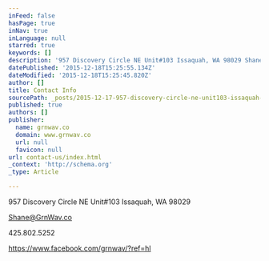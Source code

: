 ```yaml
---
inFeed: false
hasPage: true
inNav: true
inLanguage: null
starred: true
keywords: []
description: '957 Discovery Circle NE Unit#103 Issaquah, WA 98029 Shane@GrnWav.co  '
datePublished: '2015-12-18T15:25:55.134Z'
dateModified: '2015-12-18T15:25:45.820Z'
author: []
title: Contact Info
sourcePath: _posts/2015-12-17-957-discovery-circle-ne-unit103-issaquah-wa-98029-shanegr.md
published: true
authors: []
publisher:
  name: grnwav.co
  domain: www.grnwav.co
  url: null
  favicon: null
url: contact-us/index.html
_context: 'http://schema.org'
_type: Article

---
```

957 Discovery Circle NE Unit\#103 Issaquah, WA 98029 

Shane@GrnWav.co 

425.802.5252

https://www.facebook.com/grnwav/?ref=hl